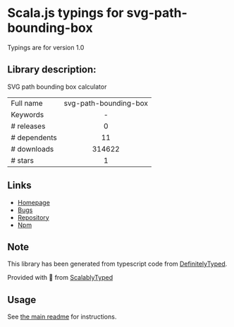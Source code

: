 
# Scala.js typings for svg-path-bounding-box

Typings are for version 1.0

## Library description:
SVG path bounding box calculator

|                    |                 |
| ------------------ | :-------------: |
| Full name          | svg-path-bounding-box |
| Keywords           | - |
| # releases         | 0 |
| # dependents       | 11 |
| # downloads        | 314622 |
| # stars            | 1 |

## Links
- [Homepage](https://github.com/icons8/svg-path-bounding-box)
- [Bugs](https://github.com/icons8/svg-path-bounding-box/issues)
- [Repository](https://github.com/icons8/svg-path-bounding-box)
- [Npm](https://www.npmjs.com/package/svg-path-bounding-box)
    


## Note
This library has been generated from typescript code from [DefinitelyTyped](https://definitelytyped.org).

Provided with :purple_heart: from [ScalablyTyped](https://github.com/oyvindberg/ScalablyTyped)

## Usage
See [the main readme](../../readme.md) for instructions.


